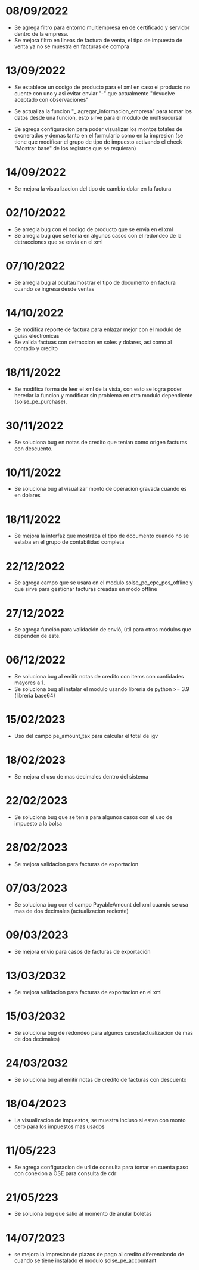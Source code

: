 # 08/09/2022
* Se agrega filtro para entorno multiempresa en de certificado y servidor dentro de la empresa.
* Se mejora filtro en lineas de factura de venta, el tipo de impuesto de venta ya no se muestra en facturas de compra

# 13/09/2022
* Se establece un codigo de producto para el xml en caso el producto no cuente con uno y asi evitar enviar "-" que actualmente "devuelve aceptado con observaciones"
* Se actualiza la funcion "_ agregar_informacion_empresa" para tomar los datos desde una funcion, esto sirve para el modulo de multisucursal

* Se agrega configuracion para poder visualizar los montos totales de exonerados y demas tanto en el formulario como en la impresion (se tiene que modificar el grupo de tipo de impuesto activando el check "Mostrar base" de los registros que se requieran)

# 14/09/2022
* Se mejora la visualizacion del tipo de cambio dolar en la factura

# 02/10/2022
* Se arregla bug con el codigo de producto que se envia en el xml
* Se arregla bug que se tenia en algunos casos con el redondeo de la detracciones que se envia en el xml

# 07/10/2022
* Se arregla bug al ocultar/mostrar el tipo de documento en factura cuando se ingresa desde ventas

# 14/10/2022
* Se modifica reporte de factura para enlazar mejor con el modulo de guias electronicas
* Se valida factuas con detraccion en soles y dolares, asi como al contado y credito

# 18/11/2022
* Se modifica forma de leer el xml de la vista, con esto se logra poder heredar la funcion y modificar sin problema en otro modulo dependiente (solse_pe_purchase).

# 30/11/2022
* Se soluciona bug en notas de credito que tenian como origen facturas con descuento.

# 10/11/2022
* Se soluciona bug al visualizar monto de operacion gravada cuando es en dolares

# 18/11/2022
* Se mejora la interfaz que mostraba el tipo de documento cuando no se estaba en el grupo de contabilidad completa

# 22/12/2022
* Se agrega campo que se usara en el modulo solse_pe_cpe_pos_offline y que sirve para gestionar facturas creadas en modo offline

# 27/12/2022
* Se agrega función para validación de envió, útil para otros módulos que dependen de este.

# 06/12/2022
* Se soluciona bug al emitir notas de credito con items con cantidades mayores a 1.
* Se soluciona bug al instalar el modulo usando libreria de python >= 3.9 (libreria base64)

# 15/02/2023
* Uso del campo pe_amount_tax para calcular el total de igv

# 18/02/2023
* Se mejora el uso de mas decimales dentro del sistema

# 22/02/2023
* Se soluciona bug que se tenia para algunos casos con el uso de impuesto a la bolsa

# 28/02/2023
* Se mejora validacion para facturas de exportacion

# 07/03/2023
* Se soluciona bug con el campo PayableAmount del xml cuando se usa mas de dos decimales (actualizacion reciente)

# 09/03/2023
* Se mejora envio para casos de facturas de exportación

# 13/03/2032
* Se mejora validacion para facturas de exportacion en el xml

# 15/03/2032
* Se soluciona bug de redondeo para algunos casos(actualizacion de mas de dos decimales)

# 24/03/2032
* Se soluciona bug al emitir notas de credito de facturas con descuento

# 18/04/2023
* La visualizacion de impuestos, se muestra incluso si estan con monto cero para los impuestos mas usados

# 11/05/223
* Se agrega configuracion de url de consulta para tomar en cuenta paso con conexion a OSE para consulta de cdr

# 21/05/223
* Se soluiona bug que salio al momento de anular boletas

# 14/07/2023
* se mejora la impresion de plazos de pago al credito diferenciando de cuando se tiene instalado el modulo solse_pe_accountant